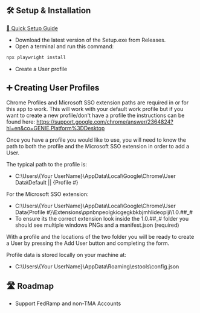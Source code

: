 ## 🛠️ Setup & Installation
[🎥 Quick Setup Guide](https://github.com/CXone-ES/ESTools-Releases/main/ESTool_Setup_Vid.mp4)
- Download the latest version of the Setup.exe from Releases.
- Open a terminal and run this command:
```bash
npx playwright install
```
- Create a User profile

## ➕ Creating User Profiles
Chrome Profiles and Microsoft SSO extension paths are required in or for this app to work. This will work with your default work profile but if you want to create a new profile/don't have a profile the instructions can be found here: https://support.google.com/chrome/answer/2364824?hl=en&co=GENIE.Platform%3DDesktop

Once you have a profile you would like to use, you will need to know the path to both the profile and the Microsoft SSO extension in order to add a User.

The typical path to the profile is:
- C:\Users\\{Your UserName}\AppData\Local\Google\Chrome\User Data\Default || {Profile #}

For the Microsoft SSO extension:
- C:\Users\\{Your UserName}\AppData\Local\Google\Chrome\User Data\{Profile #}\Extensions\ppnbnpeolgkicgegkbkbjmhlideopiji\1.0.##_#
- To ensure its the correct extension look inside the 1.0.##_# folder you should see multiple windows PNGs and a manifest.json (required)

With a profile and the locations of the two folder you will be ready to create a User by pressing the Add User button and completing the form.

Profile data is stored locally on your machine at:
- C:\Users\\{Your UserName}\AppData\Roaming\estools\config.json



## 🛣️ Roadmap

- Support FedRamp and non-TMA Accounts
